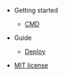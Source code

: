 
- Getting started

  - [CMD](README.md)

- Guide

  - [Deploy](es/deploy.md)

- [MIT license](es/license.md)
